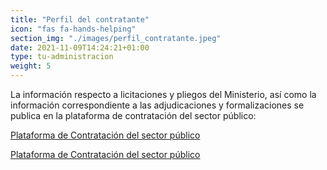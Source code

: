 ```yaml
---
title: "Perfil del contratante"
icon: "fas fa-hands-helping"
section_img: "./images/perfil_contratante.jpeg"
date: 2021-11-09T14:24:21+01:00
type: tu-administracion
weight: 5
---
```

La información respecto a licitaciones y pliegos del Ministerio, así como la información correspondiente a las adjudicaciones y formalizaciones se publica en la plataforma de contratación del sector público:

<section>
        <article id="section_box_cards_blue">
            <div class="container container-xl">
                <div class="row">
                    <div class="col-lg-4 col-xl-3 mr-card-hover">
                            <a href="https://contrataciondelestado.es/wps/portal/plataforma"  target="_blank" class="card card-img mb-15">
                                <div class="box_icon">
                                    <div class="img img_logos" style="background-image: url('{{< siteurl >}}images/logoPLACE.png');"></div>
                                </div>
                                <div class="card-body">
                                    <p class="card-text card-text-blue">
                                        Plataforma de Contratación del sector público
                                    </p>
                                    <i class="icon fas fa-external-link-alt"></i>
                                </div>
                            </a>
				</div>	
			</div>	
		</article>
</section>
<section>
        <article id="section_box_cards_blue_slider_img">
            <div class="container">
                <div class="row">
                <div class="col-12">
                    <div class="swiper" id="slider_cardsBlue">
                        <div class="swiper-wrapper">
                            <div class="swiper-slide"> <!-- la primera carta -->
                                <a href="https://contrataciondelestado.es/wps/portal/plataforma" class="card card-img">
                                    <div class="box_icon">
                                        <div class="img" style="background-image: url('{{< siteurl >}}images/logoPLACE.png');"></div>
                                    </div>
                                    <div class="card-body">
                                        <p class="card-text card-text-blue">Plataforma de Contratación del sector público</p>
										<i class="icon fas fa-external-link-alt"></i>
                                    </div>
                                </a>
                            </div> <!-- el final de la primera carta -->
						</div>
                        <div class="swiper-pagination"></div>
                        </div>
                    </div>
                </div>
            </div>
        </article>
    </section>